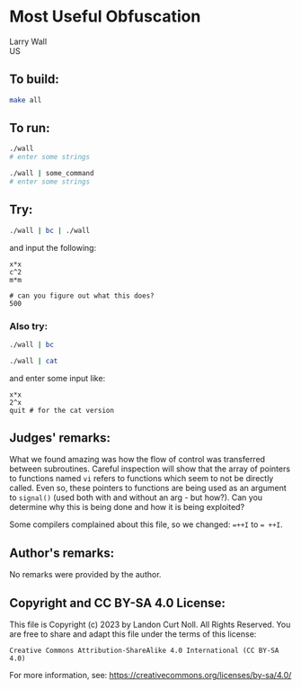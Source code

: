 # Most Useful Obfuscation

Larry Wall  
US

## To build:

```sh
make all
```


## To run:

```sh
./wall
# enter some strings

./wall | some_command
# enter some strings
```


## Try:

```sh
./wall | bc | ./wall
```

and input the following:

```
x*x
c^2
m*m

# can you figure out what this does?
500

```

### Also try:

```sh
./wall | bc

./wall | cat
```


and enter some input like:

```
x*x
2^x
quit # for the cat version
```


## Judges' remarks:


What we found amazing was how the flow of control was transferred
between subroutines.  Careful inspection will show that the array of
pointers to functions named `vi` refers to functions which seem to not
be directly called.  Even so, these pointers to functions are being
used as an argument to `signal()` (used both with and without an arg - but
how?).  Can you determine why this is being done and how it is being exploited?

Some compilers complained about this file, so we changed: `=++I` to `= ++I`.


## Author's remarks:

No remarks were provided by the author.

## Copyright and CC BY-SA 4.0 License:

This file is Copyright (c) 2023 by Landon Curt Noll.  All Rights Reserved.
You are free to share and adapt this file under the terms of this license:

    Creative Commons Attribution-ShareAlike 4.0 International (CC BY-SA 4.0)

For more information, see: https://creativecommons.org/licenses/by-sa/4.0/
